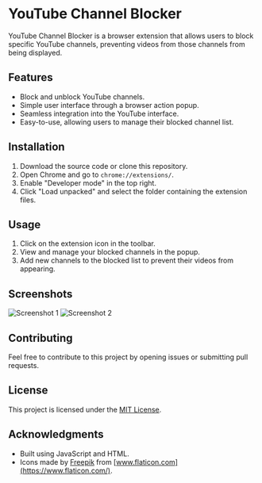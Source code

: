 # YouTube Channel Blocker

YouTube Channel Blocker is a browser extension that allows users to block specific YouTube channels, preventing videos from those channels from being displayed.

## Features

- Block and unblock YouTube channels.
- Simple user interface through a browser action popup.
- Seamless integration into the YouTube interface.
- Easy-to-use, allowing users to manage their blocked channel list.

## Installation

1. Download the source code or clone this repository.
2. Open Chrome and go to `chrome://extensions/`.
3. Enable "Developer mode" in the top right.
4. Click "Load unpacked" and select the folder containing the extension files.

## Usage

1. Click on the extension icon in the toolbar.
2. View and manage your blocked channels in the popup.
3. Add new channels to the blocked list to prevent their videos from appearing.

## Screenshots

![Screenshot 1](/screenshots/screenshot1.png)
![Screenshot 2](/screenshots/screenshot2.png)

## Contributing

Feel free to contribute to this project by opening issues or submitting pull requests.

## License

This project is licensed under the [MIT License](LICENSE).

## Acknowledgments

- Built using JavaScript and HTML.
- Icons made by [Freepik](https://www.freepik.com) from [www.flaticon.com](https://www.flaticon.com/).

